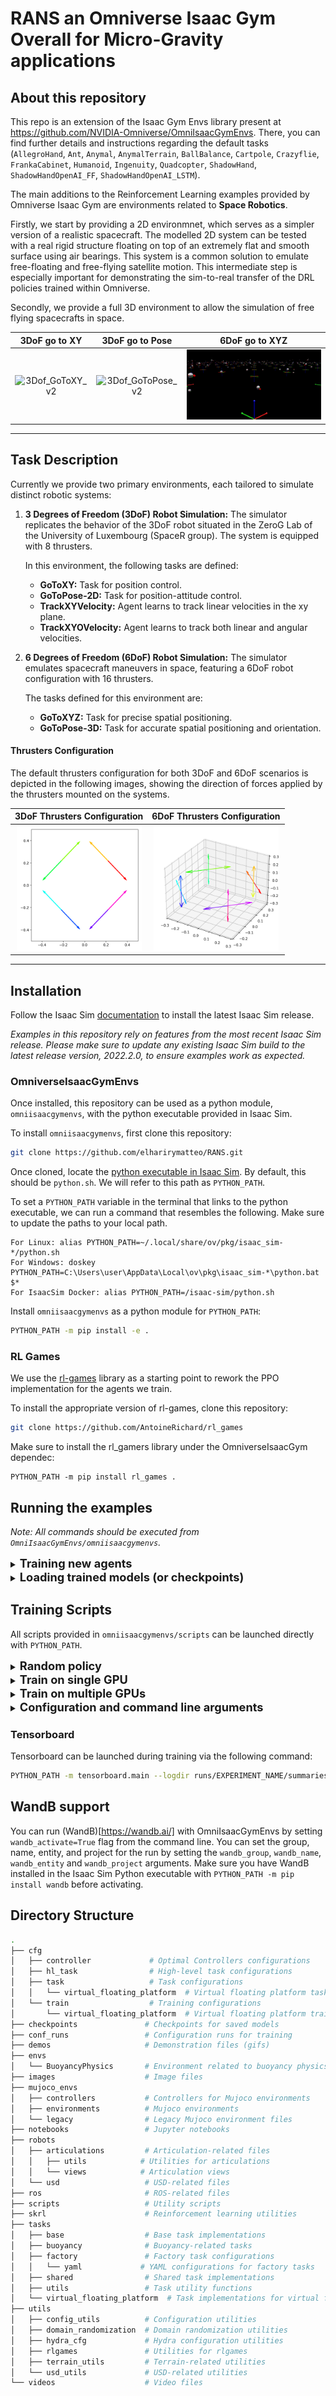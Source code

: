# RANS an Omniverse Isaac Gym Overall for Micro-Gravity applications

## About this repository

This repo is an extension of the Isaac Gym Envs library present at https://github.com/NVIDIA-Omniverse/OmniIsaacGymEnvs. There, you can find further details and instructions regarding the default tasks (`AllegroHand`, `Ant`, `Anymal`, `AnymalTerrain`, `BallBalance`, `Cartpole`, `Crazyflie`, `FrankaCabinet`, `Humanoid`, `Ingenuity`, `Quadcopter`, `ShadowHand`, `ShadowHandOpenAI_FF`, `ShadowHandOpenAI_LSTM`).

The main additions to the Reinforcement Learning examples provided by Omniverse Isaac Gym are environments related to **Space Robotics**. 

Firstly, we start by providing a 2D environmnet, which serves as a simpler version of a realistic spacecraft. The modelled 2D system can be tested with a real rigid structure floating on top of an extremely flat and smooth surface using air bearings. This system is a common solution to emulate free-floating and free-flying satellite motion. This intermediate step is especially important for demonstrating the sim-to-real transfer of the DRL policies trained within Omniverse. 

Secondly, we provide a full 3D environment to allow the simulation of free flying spacecrafts in space.

| 3DoF go to XY | 3DoF go to Pose | 6DoF go to XYZ |
| :-: | :-: | :-: |
| ![3Dof_GoToXY_v2](omniisaacgymenvs/demos/3Dof_GoToXY_v2.gif) | ![3Dof_GoToPose_v2](omniisaacgymenvs/demos/3Dof_GoToPose_v2.gif) | ![6Dof_GoToXYZ_v8](omniisaacgymenvs/demos/6Dof_GoToXYZ_v8.gif) |

---
## Task Description

Currently we provide two primary environments, each tailored to simulate distinct robotic systems:

1. **3 Degrees of Freedom (3DoF) Robot Simulation:**
   The simulator replicates the behavior of the 3DoF robot situated in the ZeroG Lab of the University of Luxembourg (SpaceR group). The system is equipped with 8 thrusters.

   In this environment, the following tasks are defined:
   - **GoToXY:** Task for position control.
   - **GoToPose-2D:** Task for position-attitude control.
   - **TrackXYVelocity:** Agent learns to track linear velocities in the xy plane.
   - **TrackXYOVelocity:** Agent learns to track both linear and angular velocities.

2. **6 Degrees of Freedom (6DoF) Robot Simulation:**
   The simulator emulates spacecraft maneuvers in space, featuring a 6DoF robot configuration with 16 thrusters.
   
   The tasks defined for this environment are:
   - **GoToXYZ:** Task for precise spatial positioning.
   - **GoToPose-3D:** Task for accurate spatial positioning and orientation.

#### Thrusters Configuration
The default thrusters configuration for both 3DoF and 6DoF scenarios is depicted in the following images, showing the direction of forces applied by the thrusters mounted on the systems.

| 3DoF Thrusters Configuration | 6DoF Thrusters Configuration |
| :-: | :-: |
| <img src="omniisaacgymenvs/images/config3Dof.png" width="200"/> | <img src="omniisaacgymenvs/images/config6Dof.png" width="200"/> |

---
## Installation

Follow the Isaac Sim [documentation](https://docs.omniverse.nvidia.com/app_isaacsim/app_isaacsim/install_basic.html) to install the latest Isaac Sim release. 

*Examples in this repository rely on features from the most recent Isaac Sim release. Please make sure to update any existing Isaac Sim build to the latest release version, 2022.2.0, to ensure examples work as expected.*

### OmniverseIsaacGymEnvs
Once installed, this repository can be used as a python module, `omniisaacgymenvs`, with the python executable provided in Isaac Sim.

To install `omniisaacgymenvs`, first clone this repository:

```bash
git clone https://github.com/elharirymatteo/RANS.git
```

Once cloned, locate the [python executable in Isaac Sim](https://docs.omniverse.nvidia.com/app_isaacsim/app_isaacsim/install_python.html). By default, this should be `python.sh`. We will refer to this path as `PYTHON_PATH`.

To set a `PYTHON_PATH` variable in the terminal that links to the python executable, we can run a command that resembles the following. Make sure to update the paths to your local path.

```
For Linux: alias PYTHON_PATH=~/.local/share/ov/pkg/isaac_sim-*/python.sh
For Windows: doskey PYTHON_PATH=C:\Users\user\AppData\Local\ov\pkg\isaac_sim-*\python.bat $*
For IsaacSim Docker: alias PYTHON_PATH=/isaac-sim/python.sh
```

Install `omniisaacgymenvs` as a python module for `PYTHON_PATH`:

```bash
PYTHON_PATH -m pip install -e .
```

### RL Games

We use the [rl-games](https://pypi.org/project/rl-games/1.0.2/) library as a starting point to rework the PPO implementation for the agents we train.

To install the appropriate version of rl-games, clone this repository:
```bash
git clone https://github.com/AntoineRichard/rl_games
```
Make sure to install the rl_gamers library under the OmniverseIsaacGym dependec:
```
PYTHON_PATH -m pip install rl_games .
```

## Running the examples

*Note: All commands should be executed from `OmniIsaacGymEnvs/omniisaacgymenvs`.*

<details>
<summary><span style="font-size: 1.3em; font-weight: bold;">Training new agents</span></summary>


To train your first policy, run:

```bash
PYTHON_PATH scripts/rlgames_train.py task=virtual_floating_platform/MFP2D_Virtual_GoToXY train=virtual_floating_platform/MFP2D_PPOmulti_dict_MLP
```

You should see an Isaac Sim window pop up. Once Isaac Sim initialization completes, the FloatingPlatform scene will be constructed and simulation will start running automatically. The process will terminate once training finishes.


Here's another example - GoToPose - using the multi-threaded training script:

```bash
PYTHON_PATH scripts/rlgames_train_mt.py task=virtual_floating_platform/MFP2D_Virtual_GoToPose train=virtual_floating_platform/MFP2D_PPOmulti_dict_MLP
```

Note that by default, we show a Viewport window with rendering, which slows down training. You can choose to close the Viewport window during training for better performance. The Viewport window can be re-enabled by selecting `Window > Viewport` from the top menu bar.

To achieve maximum performance, you can launch training in `headless` mode as follows:

```bash
PYTHON_PATH scripts/rlgames_train.py task=virtual_floating_platform/MFP2D_Virtual_GoToPose train=virtual_floating_platform/MFP2D_PPOmulti_dict_MLP headless=True
```

#### A Note on the Startup Time of the Simulation

Some of the examples could take a few minutes to load because the startup time scales based on the number of environments. The startup time will continually
be optimized in future releases.

</details>

<details>
<summary><span style="font-size: 1.3em; font-weight: bold;">Loading trained models (or checkpoints)</span></summary>

Checkpoints are saved in the folder `runs/EXPERIMENT_NAME/nn` where `EXPERIMENT_NAME` 
defaults to the task name, but can also be overridden via the `experiment` argument.

To load a trained checkpoint and continue training, use the `checkpoint` argument:

```bash
PYTHON_PATH scripts/rlgames_train.py task=virtual_floating_platform/MFP2D_Virtual_GoToPose train=virtual_floating_platform/MFP2D_PPOmulti_dict_MLP checkpoint=runs/MFP2D_Virtual_GoToPose/nn/MFP2D_Virtual_GoToPose.pth
```

To load a trained checkpoint and only perform inference (no training), pass `test=True` 
as an argument, along with the checkpoint name. To avoid rendering overhead, you may 
also want to run with fewer environments using `num_envs=64`:

```bash
PYTHON_PATH scripts/rlgames_train.py task=virtual_floating_platform/MFP2D_Virtual_GoToPose train=virtual_floating_platform/MFP2D_PPOmulti_dict_MLP checkpoint=runs/MFP2D_Virtual_GoToPose/nn/MFP2D_Virtual_GoToPose.pth test=True num_envs=64
```

Note that if there are special characters such as `[` or `=` in the checkpoint names, 
you will need to escape them and put quotes around the string. For example,
`checkpoint="runs/Ant/nn/last_Antep\=501rew\[5981.31\].pth"`
</details>

## Training Scripts

All scripts provided in `omniisaacgymenvs/scripts` can be launched directly with `PYTHON_PATH`.

<details>
<summary><span style="font-size: 1.3em; font-weight: bold;">Random policy</span></summary>
To test out a task without RL in the loop, run the random policy script with:

```bash
PYTHON_PATH scripts/random_policy.py task=virtual_floating_platform/MFP2D_Virtual_GoToXY
```

This script will sample random actions from the action space and apply these actions to your task without running any RL policies. Simulation should start automatically after launching the script, and will run indefinitely until terminated.
</details>

<details>
<summary><span style="font-size: 1.3em; font-weight: bold;">Train on single GPU</span></summary>
To run a simple form of PPO from `rl_games`, use the single-threaded training script:

```bash
PYTHON_PATH scripts/rlgames_train.py task=virtual_floating_platform/MFP2D_Virtual_GoToXY
```

This script creates an instance of the PPO runner in `rl_games` and automatically launches training and simulation. Once training completes (the total number of iterations have been reached), the script will exit. If running inference with `test=True checkpoint=<path/to/checkpoint>`, the script will run indefinitely until terminated. Note that this script will have limitations on interaction with the UI.
</details>

<details>
<summary><span style="font-size: 1.3em; font-weight: bold;">Train on multiple GPUs</span></summary>
Lastly, we provide a multi-threaded training script that executes the RL policy on a separate thread than the main thread used for simulation and rendering:

```bash
PYTHON_PATH scripts/rlgames_train_mt.py task=virtual_floating_platform/MFP2D_Virtual_GoToXY
```

This script uses the same RL Games PPO policy as the above, but runs the RL loop on a new thread. Communication between the RL thread and the main thread happens on threaded Queues. Simulation will start automatically, but the script will **not** exit when training terminates, except when running in headless mode. Simulation will stop when training completes or can be stopped by clicking on the Stop button in the UI. Training can be launched again by clicking on the Play button. Similarly, if running inference with `test=True checkpoint=<path/to/checkpoint>`, simulation will run until the Stop button is clicked, or the script will run indefinitely until the process is terminated.
</details>

<details>
<summary><span style="font-size: 1.3em; font-weight: bold;">Configuration and command line arguments</span></summary>

We use [Hydra](https://hydra.cc/docs/intro/) to manage the config.
 
Common arguments for the training scripts are:

* `task=TASK` - Selects which task to use. Any of `MFP2D_Virtual_GoToXY`, `MFP2D_Virtual_GoToPose`, `MFP2D_Virtual_TrackXYVelocity`, `MFP2D_Virtual_TrackXYOVelocity`, `MFP3D_Virtual_GoToXYZ`, `MFP3D_Virtual_GoToPose`, (these correspond to the config for each environment in the folder `omniisaacgymenvs/cfg/task/virtual_floating_platform`)
* `train=TRAIN` - Selects which training config to use. Will automatically default to the correct config for the environment (ie. `<TASK>PPO`).
* `num_envs=NUM_ENVS` - Selects the number of environments to use (overriding the default number of environments set in the task config).
* `seed=SEED` - Sets a seed value for randomization, and overrides the default seed in the task config
* `pipeline=PIPELINE` - Which API pipeline to use. Defaults to `gpu`, can also set to `cpu`. When using the `gpu` pipeline, all data stays on the GPU. When using the `cpu` pipeline, simulation can run on either CPU or GPU, depending on the `sim_device` setting, but a copy of the data is always made on the CPU at every step.
* `sim_device=SIM_DEVICE` - Device used for physics simulation. Set to `gpu` (default) to use GPU and to `cpu` for CPU.
* `device_id=DEVICE_ID` - Device ID for GPU to use for simulation and task. Defaults to `0`. This parameter will only be used if simulation runs on GPU.
* `rl_device=RL_DEVICE` - Which device / ID to use for the RL algorithm. Defaults to `cuda:0`, and follows PyTorch-like device syntax.
* `test=TEST`- If set to `True`, only runs inference on the policy and does not do any training.
* `checkpoint=CHECKPOINT_PATH` - Path to the checkpoint to load for training or testing.
* `headless=HEADLESS` - Whether to run in headless mode.
* `experiment=EXPERIMENT` - Sets the name of the experiment.
* `max_iterations=MAX_ITERATIONS` - Sets how many iterations to run for. Reasonable defaults are provided for the provided environments.

Hydra also allows setting variables inside config files directly as command line arguments. As an example, to set the minibatch size for a rl_games training run, you can use `train.params.config.minibatch_size=64`. Similarly, variables in task configs can also be set. For example, `task.env.episodeLength=100`.

#### Hydra Notes

Default values for each of these are found in the `omniisaacgymenvs/cfg/config.yaml` file.

The way that the `task` and `train` portions of the config works are through the use of config groups. 
You can learn more about how these work [here](https://hydra.cc/docs/tutorials/structured_config/config_groups/)
The actual configs for `task` are in `omniisaacgymenvs/cfg/task/<TASK>.yaml` and for `train` in `omniisaacgymenvs/cfg/train/<TASK>PPO.yaml`. 

In some places in the config you will find other variables referenced (for example,
 `num_actors: ${....task.env.numEnvs}`). Each `.` represents going one level up in the config hierarchy.
 This is documented fully [here](https://omegaconf.readthedocs.io/en/latest/usage.html#variable-interpolation).

</details>

### Tensorboard

Tensorboard can be launched during training via the following command:
```bash
PYTHON_PATH -m tensorboard.main --logdir runs/EXPERIMENT_NAME/summaries
```

## WandB support

You can run (WandB)[https://wandb.ai/] with OmniIsaacGymEnvs by setting `wandb_activate=True` flag from the command line. You can set the group, name, entity, and project for the run by setting the `wandb_group`, `wandb_name`, `wandb_entity` and `wandb_project` arguments. Make sure you have WandB installed in the Isaac Sim Python executable with `PYTHON_PATH -m pip install wandb` before activating.

## Directory Structure

```bash
.
├── cfg
│   ├── controller             # Optimal Controllers configurations
│   ├── hl_task                # High-level task configurations
│   ├── task                   # Task configurations
│   │   └── virtual_floating_platform  # Virtual floating platform task configurations
│   └── train                  # Training configurations
│       └── virtual_floating_platform  # Virtual floating platform training configurations
├── checkpoints               # Checkpoints for saved models
├── conf_runs                 # Configuration runs for training
├── demos                     # Demonstration files (gifs)
├── envs
│   └── BuoyancyPhysics       # Environment related to buoyancy physics
├── images                    # Image files
├── mujoco_envs
│   ├── controllers           # Controllers for Mujoco environments
│   ├── environments          # Mujoco environments
│   └── legacy                # Legacy Mujoco environment files
├── notebooks                 # Jupyter notebooks
├── robots
│   ├── articulations         # Articulation-related files
│   │   ├── utils            # Utilities for articulations
│   │   └── views            # Articulation views
│   └── usd                   # USD-related files
├── ros                       # ROS-related files
├── scripts                   # Utility scripts
├── skrl                      # Reinforcement learning utilities
├── tasks
│   ├── base                  # Base task implementations
│   ├── buoyancy              # Buoyancy-related tasks
│   ├── factory               # Factory task configurations
│   │   └── yaml             # YAML configurations for factory tasks
│   ├── shared                # Shared task implementations
│   ├── utils                 # Task utility functions
│   └── virtual_floating_platform  # Task implementations for virtual floating platform
├── utils
│   ├── config_utils          # Configuration utilities
│   ├── domain_randomization  # Domain randomization utilities
│   ├── hydra_cfg             # Hydra configuration utilities
│   ├── rlgames               # Utilities for rlgames
│   ├── terrain_utils         # Terrain-related utilities
│   └── usd_utils             # USD-related utilities
└── videos                    # Video files
```